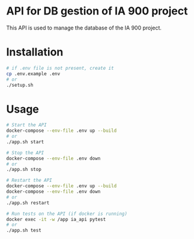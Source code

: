 
# API for DB gestion of IA 900 project

This API is used to manage the database of the IA 900 project.

# Installation

```bash
# if .env file is not present, create it
cp .env.example .env
# or
./setup.sh
```

# Usage

```bash
# Start the API
docker-compose --env-file .env up --build 
# or
./app.sh start

# Stop the API
docker-compose --env-file .env down
# or
./app.sh stop

# Restart the API
docker-compose --env-file .env up --build
docker-compose --env-file .env down
# or
./app.sh restart

# Run tests on the API (if docker is running)
docker exec -it -w /app ia_api pytest
# or
./app.sh test
```